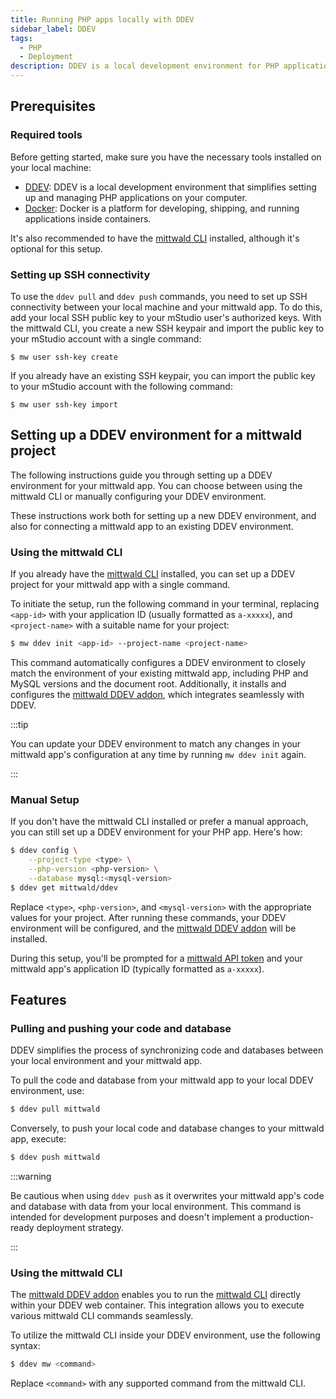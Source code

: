 ```yaml
---
title: Running PHP apps locally with DDEV
sidebar_label: DDEV
tags:
  - PHP
  - Deployment
description: DDEV is a local development environment for PHP applications. It provides an easy way to run PHP apps locally, facilitating development and testing.
---
```


## Prerequisites

### Required tools

Before getting started, make sure you have the necessary tools installed on your local machine:

- [DDEV](https://ddev.readthedocs.io/en/stable/): DDEV is a local development environment that simplifies setting up and managing PHP applications on your computer.
- [Docker](https://www.docker.com/): Docker is a platform for developing, shipping, and running applications inside containers.

It's also recommended to have the [mittwald CLI][cli] installed, although it's optional for this setup.

### Setting up SSH connectivity

To use the `ddev pull` and `ddev push` commands, you need to set up SSH connectivity between your local machine and your mittwald app. To do this, add your local SSH public key to your mStudio user's authorized keys. With the mittwald CLI, you create a new SSH keypair and import the public key to your mStudio account with a single command:

```
$ mw user ssh-key create
```

If you already have an existing SSH keypair, you can import the public key to your mStudio account with the following command:

```
$ mw user ssh-key import
```

## Setting up a DDEV environment for a mittwald project

The following instructions guide you through setting up a DDEV environment for your mittwald app. You can choose between using the mittwald CLI or manually configuring your DDEV environment.

These instructions work both for setting up a new DDEV environment, and also for connecting a mittwald app to an existing DDEV environment.

### Using the mittwald CLI

If you already have the [mittwald CLI][cli] installed, you can set up a DDEV project for your mittwald app with a single command.

To initiate the setup, run the following command in your terminal, replacing `<app-id>` with your application ID (usually formatted as `a-xxxxx`), and `<project-name>` with a suitable name for your project:

```bash
$ mw ddev init <app-id> --project-name <project-name>
```

This command automatically configures a DDEV environment to closely match the environment of your existing mittwald app, including PHP and MySQL versions and the document root. Additionally, it installs and configures the [mittwald DDEV addon][ddev-addon], which integrates seamlessly with DDEV.

:::tip

You can update your DDEV environment to match any changes in your mittwald app's configuration at any time by running `mw ddev init` again.

:::

### Manual Setup

If you don't have the mittwald CLI installed or prefer a manual approach, you can still set up a DDEV environment for your PHP app. Here's how:

```bash
$ ddev config \
    --project-type <type> \
    --php-version <php-version> \
    --database mysql:<mysql-version>
$ ddev get mittwald/ddev
```

Replace `<type>`, `<php-version>`, and `<mysql-version>` with the appropriate values for your project. After running these commands, your DDEV environment will be configured, and the [mittwald DDEV addon][ddev-addon] will be installed.

During this setup, you'll be prompted for a [mittwald API token][apitoken] and your mittwald app's application ID (typically formatted as `a-xxxxx`).

## Features

### Pulling and pushing your code and database

DDEV simplifies the process of synchronizing code and databases between your local environment and your mittwald app.

To pull the code and database from your mittwald app to your local DDEV environment, use:

```bash
$ ddev pull mittwald
```

Conversely, to push your local code and database changes to your mittwald app, execute:

```bash
$ ddev push mittwald
```

:::warning

Be cautious when using `ddev push` as it overwrites your mittwald app's code and database with data from your local environment. This command is intended for development purposes and doesn't implement a production-ready deployment strategy.

:::

### Using the mittwald CLI

The [mittwald DDEV addon][ddev-addon] enables you to run the [mittwald CLI][cli] directly within your DDEV web container. This integration allows you to execute various mittwald CLI commands seamlessly.

To utilize the mittwald CLI inside your DDEV environment, use the following syntax:

```bash
$ ddev mw <command>
```

Replace `<command>` with any supported command from the mittwald CLI.

[cli]: /docs/v2/api/sdks/cli
[apitoken]: /docs/v2/api/intro
[ddev-addon]: https://github.com/mittwald/ddev
